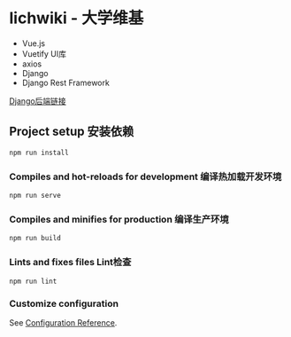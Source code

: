 # lichwiki - 大学维基

- Vue.js
- Vuetify UI库
- axios
- Django
- Django Rest Framework

[Django后端链接](https://github.com/monoglo/LichWiki-django)
## Project setup 安装依赖
```
npm run install
```
### Compiles and hot-reloads for development 编译热加载开发环境
```
npm run serve
```
### Compiles and minifies for production 编译生产环境
```
npm run build
```

### Lints and fixes files Lint检查
```
npm run lint
```

### Customize configuration
See [Configuration Reference](https://cli.vuejs.org/config/).
